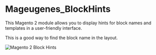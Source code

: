 #  Mageugenes_BlockHints

This Magento 2 module allows you to display hints for block names and templates in a user-friendly interface.

This is a good way to find the block name in the layout.

<img alt="Magento 2 Block Hints" src="https://user-images.githubusercontent.com/17063117/108622868-acc72180-744c-11eb-831d-c5052d573c66.png">
